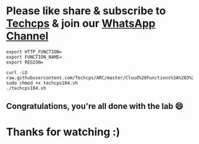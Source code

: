 

# Please like share & subscribe to [Techcps](https://www.youtube.com/@techcps) & join our [WhatsApp Channel](https://whatsapp.com/channel/0029Va9nne147XeIFkXYv71A)


```
export HTTP_FUNCTION=
export FUNCTION_NAME=
export REGION=

curl -LO raw.githubusercontent.com/Techcps/ARC/master/Cloud%20Functions%3A%203%20Ways%3A%20Challenge%20Lab/techcps104.sh
sudo chmod +x techcps104.sh
./techcps104.sh
```
## Congratulations, you're all done with the lab 😄

# Thanks for watching :)
